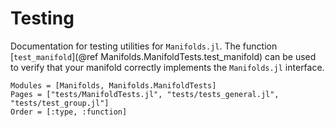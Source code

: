 # Testing

Documentation for testing utilities for `Manifolds.jl`. The function [`test_manifold`](@ref Manifolds.ManifoldTests.test_manifold)
can be used to verify that your manifold correctly implements the `Manifolds.jl`
interface.

```@autodocs
Modules = [Manifolds, Manifolds.ManifoldTests]
Pages = ["tests/ManifoldTests.jl", "tests/tests_general.jl", "tests/test_group.jl"]
Order = [:type, :function]
```
